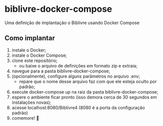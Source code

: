 # biblivre-docker-compose

Uma definição de implantação o Biblivre usando Docker Compose

## Como implantar

1. instale o Docker;
1. instale o Docker Compose;
1. clone este repositório;
   * ou baixe o arquivo de definições em formato zip e extraia;
1. navegue para a pasta biblivre-docker-compose;
1. (opcionalmente), configure alguns parâmetros no arquivo .env;
    * repare que o nome desse arquivo faz com que ele esteja oculto por padrão;
1. execute docker-compose up na raiz da pasta biblivre-docker-compose;
1. espere o ambiente ficar pronto (isso demora cerca de 30 segundos em instalações novas);
1. acesse localhost:8080/Biblivre4 (8080 é a porta da configuração padrão)
1. comemore! 🎉
